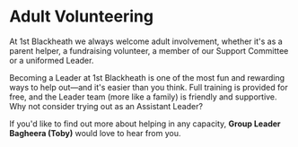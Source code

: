 # Adult Volunteering

At 1st Blackheath we always welcome adult involvement, whether it's as a parent helper,
a fundraising volunteer, a member of our Support Committee or a uniformed Leader.

Becoming a Leader at 1st Blackheath is one of the most fun and rewarding ways
to help out—and it's easier than you think. Full training is provided for free,
and the Leader team (more like a family) is friendly and supportive. Why not
consider trying out as an Assistant Leader?

If you'd like to find out more about helping in any capacity,
**Group Leader Bagheera (Toby)** would love to hear from you.
